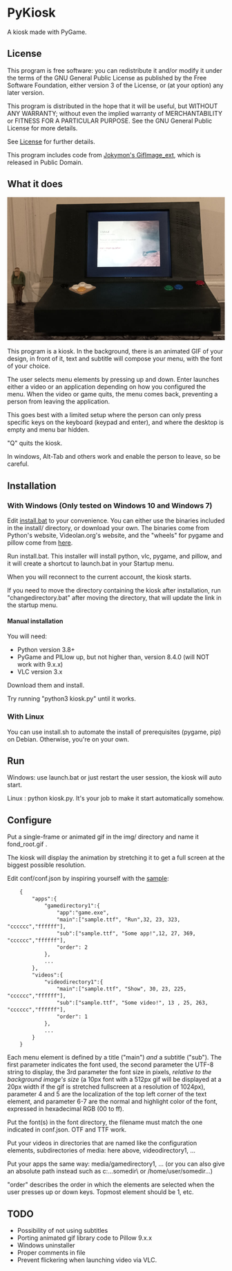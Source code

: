 # PyKiosk

A kiosk made with PyGame.

## License

This program is free software: you can redistribute it and/or modify
it under the terms of the GNU General Public License as published by
the Free Software Foundation, either version 3 of the License, or
(at your option) any later version.

This program is distributed in the hope that it will be useful,
but WITHOUT ANY WARRANTY; without even the implied warranty of
MERCHANTABILITY or FITNESS FOR A PARTICULAR PURPOSE.  See the
GNU General Public License for more details.

See [License](LICENSE) for further details.

This program includes code from [Jokymon's GifImage_ext](https://github.com/Jokymon/GIFImage_ext), which is released in Public Domain.

## What it does

![PyKiosk running on a homemade arcade station made by Nils](extra/example.jpg "PyKiosk running on a homemade arcade station made by Nils")

This program is a kiosk. In the background, there is an animated GIF of your design, in front of it, text and subtitle will compose your menu, with the font of your choice.

The user selects menu elements by pressing up and down. Enter launches either a video or an application depending on how you configured the menu. When the video or game quits, 
the menu comes back, preventing a person from leaving the application.

This goes best with a limited setup where the person can only press specific keys on the keyboard (keypad and enter), and where the desktop is empty and menu bar hidden.

"Q" quits the kiosk.

In windows, Alt-Tab and others work and enable the person to leave, so be careful.

## Installation

### With Windows (Only tested on Windows 10 and Windows 7)

Edit [install.bat](install.bat) to your convenience. You can either use the binaries included in the install/ directory, or download your own.
The binaries come from Python's website, Videolan.org's website, and the "wheels" for pygame and pillow come from [here](https://www.lfd.uci.edu/~gohlke/pythonlibs/).

Run install.bat. This installer will install python, vlc, pygame, and pillow, and it will create a shortcut to launch.bat in your Startup menu.

When you will reconnect to the current account, the kiosk starts.

If you need to move the directory containing the kiosk after installation, run "changedirectory.bat" after moving the directory, that will update the link in the startup menu.

#### Manual installation

You will need:

- Python version 3.8+
- PyGame and PILlow up, but not higher than, version 8.4.0 (will NOT work with 9.x.x)
- VLC version 3.x

Download them and install.

Try running "python3 kiosk.py" until it works.

### With Linux

You can use install.sh to automate the install of prerequisites (pygame, pip) on Debian. Otherwise, you're on your own.

## Run

Windows: use launch.bat or just restart the user session, the kiosk will auto start.

Linux : python kiosk.py. It's your job to make it start automatically somehow.

## Configure

Put a single-frame or animated gif in the img/ directory and name it fond_root.gif .

The kiosk will display the animation by stretching it to get a full screen at the biggest possible resolution.

Edit conf/conf.json by inspiring yourself with the [sample](conf/conf.json.sample):

        {
            "apps":{
                "gamedirectory1":{
                    "app":"game.exe",
                    "main":["sample.ttf", "Run",32, 23, 323, "cccccc","ffffff"],
                    "sub":["sample.ttf", "Some app!",12, 27, 369, "cccccc","ffffff"],
                    "order": 2
                },
                ...
            },
            "videos":{
                "videodirectory1":{
                    "main":["sample.ttf", "Show", 30, 23, 225, "cccccc","ffffff"],
                    "sub":["sample.ttf", "Some video!", 13 , 25, 263, "cccccc","ffffff"],
                    "order": 1
                },
                ...
            }
        }

Each menu element is defined by a title ("main") _and_ a subtitle ("sub"). The first parameter indicates the font used, the second parameter the UTF-8 string to display,
the 3rd parameter the font size in pixels, _relative to the background image's size_ (a 10px font with a 512px gif will be displayed at a 20px width if the gif is stretched
fullscreen at a resolution of 1024px), parameter 4 and 5 are the localization of the top left corner of the text element, and parameter 6-7 are the normal and highlight
color of the font, expressed in hexadecimal RGB (00 to ff).

Put the font(s) in the font directory, the filename must match the one indicated in conf.json. OTF and TTF work.

Put your videos in directories that are named like the configuration elements, subdirectories of media: here above, videodirectory1, ...

Put your apps the same way: media/gamedirectory1, ... (or you can also give an absolute path instead such as c:\...somedir\ or /home/user/somedir...)

"order" describes the order in which the elements are selected when the user presses up or down keys. Topmost element should be 1, etc.

## TODO

- Possibility of not using subtitles
- Porting animated gif library code to Pillow 9.x.x
- Windows uninstaller
- Proper comments in file
- Prevent flickering when launching video via VLC.
